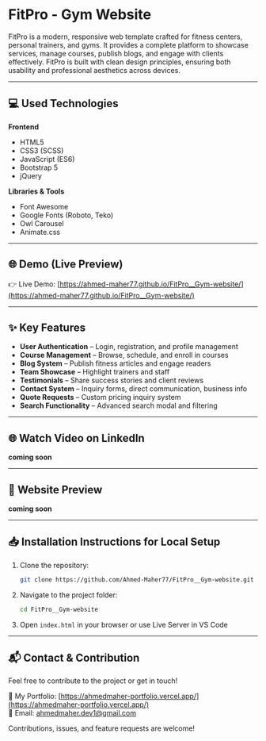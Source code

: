 # FitPro - Gym Website
FitPro is a modern, responsive web template crafted for fitness centers, personal trainers, and gyms. It provides a complete platform to showcase services, manage courses, publish blogs, and engage with clients effectively. FitPro is built with clean design principles, ensuring both usability and professional aesthetics across devices.

---

## 💻 Used Technologies

**Frontend**
- HTML5
- CSS3 (SCSS)
- JavaScript (ES6)
- Bootstrap 5
- jQuery

**Libraries & Tools**
- Font Awesome
- Google Fonts (Roboto, Teko)
- Owl Carousel
- Animate.css

---

## 🌐 Demo (Live Preview)

👉 Live Demo: [https://ahmed-maher77.github.io/FitPro__Gym-website/](https://ahmed-maher77.github.io/FitPro__Gym-website/)

---

## ✨ Key Features

- **User Authentication** – Login, registration, and profile management
- **Course Management** – Browse, schedule, and enroll in courses
- **Blog System** – Publish fitness articles and engage readers
- **Team Showcase** – Highlight trainers and staff
- **Testimonials** – Share success stories and client reviews
- **Contact System** – Inquiry forms, direct communication, business info
- **Quote Requests** – Custom pricing inquiry system
- **Search Functionality** – Advanced search modal and filtering

---

## 🌐 Watch Video on LinkedIn

**coming soon**
<!--🎥 [Watch Demo Video](https://www.linkedin.com/in/your-linkedin-profile)-->

---

## 👀 Website Preview

**coming soon**
<!--![Website Preview](https://your-image-preview-link.com/preview.jpg)-->

---

## 📥 Installation Instructions for Local Setup

1. Clone the repository:
   ```bash
   git clone https://github.com/Ahmed-Maher77/FitPro__Gym-website.git
   ```
2. Navigate to the project folder:
   ```bash
   cd FitPro__Gym-website
   ```
3. Open ```index.html``` in your browser or use Live Server in VS Code

---

## 📬 Contact & Contribution

Feel free to contribute to the project or get in touch!

🔗 My Portfolio: [https://ahmedmaher-portfolio.vercel.app/](https://ahmedmaher-portfolio.vercel.app/)  
📧 Email: [ahmedmaher.dev1@gmail.com](mailto:ahmedmaher.dev1@gmail.com)

Contributions, issues, and feature requests are welcome!


